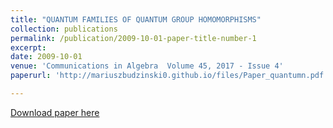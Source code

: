 ```yaml
---
title: "QUANTUM FAMILIES OF QUANTUM GROUP HOMOMORPHISMS"
collection: publications
permalink: /publication/2009-10-01-paper-title-number-1
excerpt: 
date: 2009-10-01
venue: 'Communications in Algebra  Volume 45, 2017 - Issue 4'
paperurl: 'http://mariuszbudzinski0.github.io/files/Paper_quantumn.pdf'

---
```



[Download paper here](http://mariuszbudzinski0.github.io/files/Paper_quantumn.pdf)

